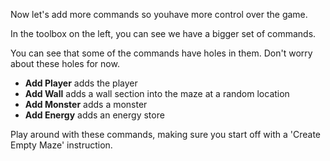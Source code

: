 Now let's add more commands so youhave more control over the game.

In the toolbox on the left, you can see we have a bigger set of commands.

You can see that some of the commands have holes in them. Don't worry about these holes for now.

- **Add Player** adds the player
- **Add Wall** adds a wall section into the maze at a random location
- **Add Monster** adds a monster
- **Add Energy** adds an energy store

Play around with these commands, making sure you start off with a 'Create Empty Maze' instruction.